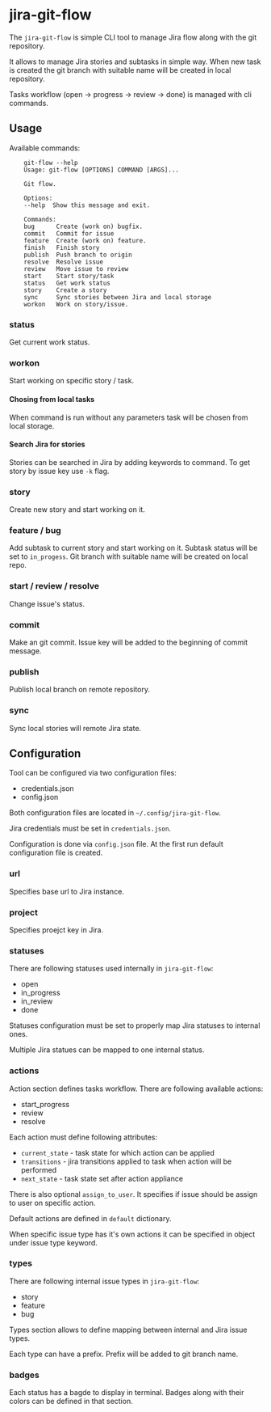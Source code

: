 # jira-git-flow

The `jira-git-flow` is simple CLI tool to manage Jira flow along with
the git repository.

It allows to manage Jira stories and subtasks in simple way.
When new task is created the git branch with suitable name will be created
in local repository.

Tasks workflow (open -> progress -> review -> done) is managed with cli
commands.

## Usage

Available commands:

````
    git-flow --help
    Usage: git-flow [OPTIONS] COMMAND [ARGS]...

    Git flow.

    Options:
    --help  Show this message and exit.

    Commands:
    bug      Create (work on) bugfix.
    commit   Commit for issue
    feature  Create (work on) feature.
    finish   Finish story
    publish  Push branch to origin
    resolve  Resolve issue
    review   Move issue to review
    start    Start story/task
    status   Get work status
    story    Create a story
    sync     Sync stories between Jira and local storage
    workon   Work on story/issue.
````

### status

Get current work status.

### workon

Start working on specific story / task.

#### Chosing from local tasks

When command is run without any parameters task will be chosen from local
storage.

#### Search Jira for stories

Stories can be searched in Jira by adding keywords to command.
To get story by issue key use `-k` flag.

### story

Create new story and start working on it.

### feature / bug

Add subtask to current story and start working on it.
Subtask status will be set to `in_progess`. Git branch with suitable
name will be created on local repo.

### start / review / resolve

Change issue's status.

### commit

Make an git commit. Issue key will be added to the beginning of commit message.

### publish

Publish local branch on remote repository.

### sync

Sync local stories will remote Jira state.

## Configuration

Tool can be configured via two configuration files:

* credentials.json
* config.json

Both configuration files are located in `~/.config/jira-git-flow`.

Jira credentials must be set in `credentials.json`.

Configuration is done via `config.json` file. At the first run default
configuration file is created.

### url

Specifies base url to Jira instance.

### project

Specifies proejct key in Jira.

### statuses

There are following statuses used internally in `jira-git-flow`:

* open
* in_progress
* in_review
* done

Statuses configuration must be set to properly map
Jira statuses to internal ones.

Multiple Jira statues can be mapped to one internal status.

### actions

Action section defines tasks workflow.
There are following available actions:

* start_progress
* review
* resolve

Each action must define following attributes:

* `current_state` - task state for which action can be applied
* `transitions` - jira transitions applied to task when action will be performed
* `next_state` - task state set after action appliance

There is also optional `assign_to_user`. It specifies if issue should be assign to user on specific action.

Default actions are defined in `default` dictionary.

When specific issue type has it's own actions it can be specified in object
under issue type keyword.

### types
There are following internal issue types in `jira-git-flow`:

* story
* feature
* bug

Types section allows to define mapping between internal and Jira issue types.

Each type can have a prefix. Prefix will be added to git branch name.

### badges

Each status has a bagde to display in terminal.
Badges along with their colors can be defined in that section.
